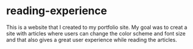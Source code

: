 # reading-experience

This is a website that I created to my portfolio site. 
My goal was to creat a site with articles where users can change
the color scheme and font size and that also gives a great user experience
while reading the articles.
